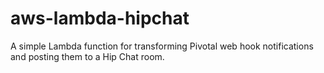 # aws-lambda-hipchat

A simple Lambda function for transforming Pivotal web hook notifications and posting them to a Hip Chat room.
